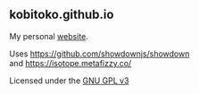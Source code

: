 ## kobitoko.github.io  
My personal [website](http://kobitoko.github.io/).  
  
Uses https://github.com/showdownjs/showdown  
and https://isotope.metafizzy.co/  
  
Licensed under the [GNU GPL v3](https://www.gnu.org/licenses/gpl-3.0.html)  
  